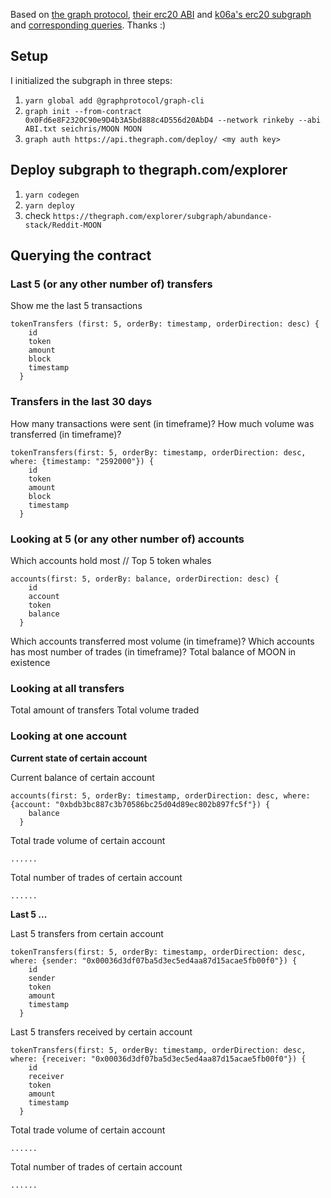 Based on [the graph protocol](https://thegraph.com), [their erc20 ABI](https://github.com/graphprotocol/erc20-subgraph/blob/master/abis/ERC20.json) and [k06a's erc20 subgraph](https://github.com/k06a/all-erc20-transfers-subgraph/blob/master/subgraph.yaml) and [corresponding queries](https://thegraph.com/explorer/subgraph/k06a/all-erc20-transfers?query=Top%20USDT%20Hodlers). Thanks :)

## Setup

I initialized the subgraph in three steps:

1. `yarn global add @graphprotocol/graph-cli`
2. `graph init --from-contract 0x0Fd6e8F2320C90e9D4b3A5bd888c4D556d20AbD4 --network rinkeby --abi ABI.txt seichris/MOON MOON`
3. `graph auth https://api.thegraph.com/deploy/ <my auth key>`

## Deploy subgraph to thegraph.com/explorer

1. `yarn codegen`
2. `yarn deploy`
3. check `https://thegraph.com/explorer/subgraph/abundance-stack/Reddit-MOON`

## Querying the contract

### Last 5 (or any other number of) transfers

Show me the last 5 transactions
```
tokenTransfers (first: 5, orderBy: timestamp, orderDirection: desc) {
    id
    token
    amount
    block
    timestamp
  }
```

### Transfers in the last 30 days

How many transactions were sent (in timeframe)?
How much volume was transferred (in timeframe)?

```
tokenTransfers(first: 5, orderBy: timestamp, orderDirection: desc, where: {timestamp: "2592000"}) {
    id
    token
    amount
    block
    timestamp
  }
```

### Looking at 5 (or any other number of) accounts

Which accounts hold most // Top 5 token whales
```
accounts(first: 5, orderBy: balance, orderDirection: desc) {
    id
    account
    token
    balance
  }
```

Which accounts transferred most volume (in timeframe)?
Which accounts has most number of trades (in timeframe)?
Total balance of MOON in existence

### Looking at all transfers

Total amount of transfers
Total volume traded

### Looking at one account

**Current state of certain account**

Current balance of certain account

```
accounts(first: 5, orderBy: timestamp, orderDirection: desc, where: {account: "0xbdb3bc887c3b70586bc25d04d89ec802b897fc5f"}) {
    balance
  }
```

Total trade volume of certain account
```
......
```

Total number of trades of certain account
```
......
```

**Last 5 ...**

Last 5 transfers from certain account
```
tokenTransfers(first: 5, orderBy: timestamp, orderDirection: desc, where: {sender: "0x00036d3df07ba5d3ec5ed4aa87d15acae5fb00f0"}) {
    id
    sender
    token
    amount
    timestamp
  }
```

Last 5 transfers received by certain account
```
tokenTransfers(first: 5, orderBy: timestamp, orderDirection: desc, where: {receiver: "0x00036d3df07ba5d3ec5ed4aa87d15acae5fb00f0"}) {
    id
    receiver
    token
    amount
    timestamp
  }
```

Total trade volume of certain account
```
......
```

Total number of trades of certain account
```
......
```
